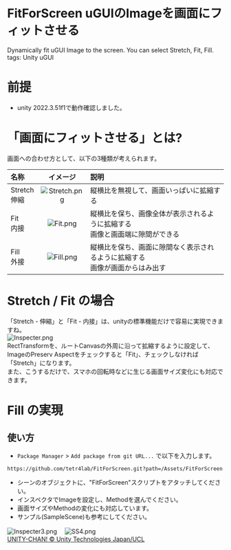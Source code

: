 # FitForScreen uGUIのImageを画面にフィットさせる
Dynamically fit uGUI Image to the screen. You can select Stretch, Fit, Fill.  
tags: Unity uGUI

# 前提
- unity 2022.3.51f1で動作確認しました。

# 「画面にフィットさせる」とは?

画面への合わせ方として、以下の3種類が考えられます。

|名称|イメージ|説明|
|:---|:--:|:---|
|Stretch<br>伸縮|![Stretch.png](https://qiita-image-store.s3.ap-northeast-1.amazonaws.com/0/365845/20efb37d-22e9-822d-6b69-ea0ec9eaf7dd.png)|縦横比を無視して、画面いっぱいに拡縮する|
|Fit<br>内接|![Fit.png](https://qiita-image-store.s3.ap-northeast-1.amazonaws.com/0/365845/a23ee559-c618-5ba1-8035-d115c99adba5.png)|縦横比を保ち、画像全体が表示されるように拡縮する<br>画像と画面端に隙間ができる|
|Fill<br>外接|![Fill.png](https://qiita-image-store.s3.ap-northeast-1.amazonaws.com/0/365845/51adb1c0-e8b3-5501-2c2e-b06aff66ab9d.png)|縦横比を保ち、画面に隙間なく表示されるように拡縮する<br>画像が画面からはみ出す|

# Stretch / Fit の場合

「Stretch - 伸縮」と「Fit - 内接」は、unityの標準機能だけで容易に実現できますね。  
![Inspecter.png](https://qiita-image-store.s3.ap-northeast-1.amazonaws.com/0/365845/04d21523-c3d9-ce71-5ee8-33618fa0cae7.png)  
RectTransformを、ルートCanvasの外周に沿って拡縮するように設定して、ImageのPreserv Aspectをチェックすると「Fit」、チェックしなければ「Stretch」になります。  
また、こうするだけで、スマホの回転時などに生じる画面サイズ変化にも対応できます。

# Fill の実現

## 使い方
- `Package Manager` > `Add package from git URL...` で以下を入力します。
```
https://github.com/tetr4lab/FitForScreen.git?path=/Assets/FitForScreen
```
- シーンのオブジェクトに、"FitForScreen"スクリプトをアタッチしてください。
- インスペクタでImageを設定し、Methodを選んでください。
- 画面サイズやMethodの変化にも対応しています。
- サンプル(SampleScene)も参考にしてください。

![Inspecter3.png](https://qiita-image-store.s3.ap-northeast-1.amazonaws.com/0/365845/a0b810eb-18c3-224b-3929-605301815eef.png) 　![SS4.png](https://qiita-image-store.s3.ap-northeast-1.amazonaws.com/0/365845/35aabb51-e48e-79e7-7088-e4bd1d73f3ec.png)  
[UNITY-CHAN! © Unity Technologies Japan/UCL](http://unity-chan.com/)
